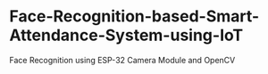 # Face-Recognition-based-Smart-Attendance-System-using-IoT
Face Recognition using ESP-32 Camera Module and OpenCV 

